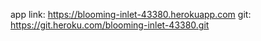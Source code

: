 app link: https://blooming-inlet-43380.herokuapp.com
git: https://git.heroku.com/blooming-inlet-43380.git